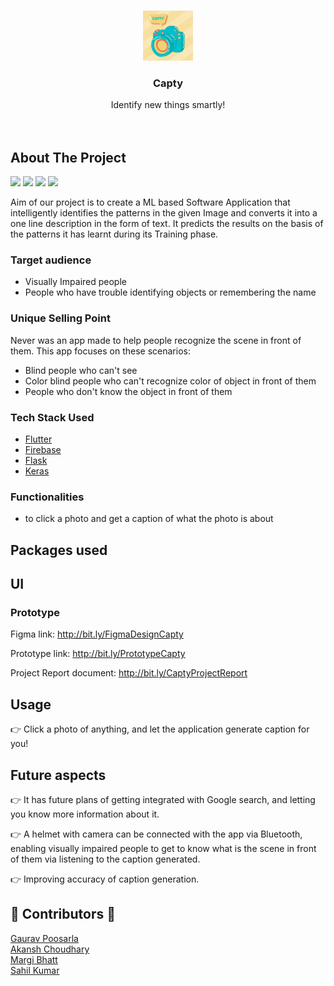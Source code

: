 <br />
<p align="center">
  <a href="android/app/src/main/res/drawable/icon.jpeg">
    <img src="android/app/src/main/res/drawable/icon.jpeg" alt="Logo" width="80" height="80">
  </a>

  <h3 align="center">Capty</h3>

  <p align="center">
    Identify new things smartly!
    <br />
    <br />
    <br />
  </p>
</p>

## About The Project
<img src="https://github.com/GauravPoosarla/image_to_text/blob/main/Screenshot%202021-05-20%20at%202.25.31%20PM.png" width="200">  <img src="https://github.com/GauravPoosarla/image_to_text/blob/main/Screenshot%202021-05-20%20at%202.25.41%20PM.png" width="200">  <img src="https://github.com/GauravPoosarla/image_to_text/blob/main/Screenshot%202021-05-20%20at%202.25.52%20PM.png" width="200">  <img src="https://github.com/GauravPoosarla/image_to_text/blob/main/Screenshot%202021-05-20%20at%202.26.03%20PM.png" width="200">

Aim of our project is to create a ML based Software Application that intelligently identifies
the patterns in the given Image and converts it into a one line description in the form of text.
It predicts the results on the basis of the patterns it has learnt during its Training phase.

### Target audience
- Visually Impaired people
- People who have trouble identifying objects or remembering the name

### Unique Selling Point
Never was an app made to help people recognize the scene in front of them. This app focuses on these scenarios:
- Blind people who can't see
- Color blind people who can't recognize color of object in front of them
- People who don't know the object in front of them

### Tech Stack Used

* [Flutter](https://flutter.dev)
* [Firebase](https://firebase.google.com)
* [Flask](https://flask.palletsprojects.com/en/1.1.x/)
* [Keras](https://keras.io)

### Functionalities
- to click a photo and get a caption of what the photo is about

## Packages used

## UI

### Prototype
Figma link: http://bit.ly/FigmaDesignCapty

Prototype link: http://bit.ly/PrototypeCapty

Project Report document: http://bit.ly/CaptyProjectReport

## Usage

👉 Click a photo of anything, and let the application generate caption for you!

## Future aspects

👉 It has future plans of getting integrated with Google search, and letting you know more information about it.

👉 A helmet with camera can be connected with the app via Bluetooth, enabling visually impaired people to get to know what is the scene in front of them via listening to the caption generated.

👉 Improving accuracy of caption generation.

## 👧 Contributors 👦

<a href="https://github.com/GauravPoosarla" target="_blank"> Gaurav Poosarla <br>
<a href="https://github.com/AkanshChoudhary" target="_blank"> Akansh Choudhary <br>
<a href="https://github.com/Margi16" target="_blank"> Margi Bhatt <br>
<a href="https://github.com/sahilsync07" target="_blank"> Sahil Kumar <br>
